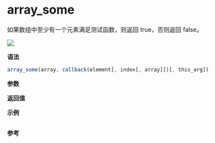 # array_some

如果数组中至少有一个元素满足测试函数，则返回 true，否则返回 false。

![](https://img.shields.io/badge/-Array-blue)

**语法**

```js
array_some(array, callback(element[, index[, array]])[, this_arg])
```

**参数**

**返回值**

**示例**

```js

```

**参考**

